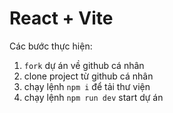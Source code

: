 # React + Vite

Các bước thực hiện:
1. `fork` dự án về github cá nhân
2. clone project từ github cá nhân
3. chạy lệnh `npm i` để tải thư viện
4. chạy lệnh `npm run dev` start dự án
